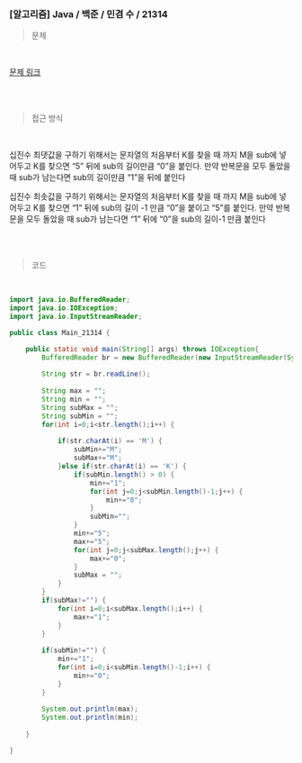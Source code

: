 <h3>[알고리즘]  Java / 백준 / 민겸 수 / 21314 </h3>

> 문제
> 

<br>

[문제 링크](https://www.acmicpc.net/problem/21314)

<br>

<br>

> 접근 방식
> 

<br>

십진수 최댓값을 구하기 위해서는 문자열의 처음부터 K를 찾을 때 까지 M을 sub에 넣어두고 K를 찾으면 “5” 뒤에 sub의 길이만큼 “0”을 붙인다. 만약 반복문을 모두 돌았을 때 sub가 남는다면 sub의 길이만큼 “1”을 뒤에 붙인다

십진수 최솟값을 구하기 위해서는 문자열의 처음부터 K를 찾을 때 까지 M을 sub에 넣어두고 K를 찾으면 “1” 뒤에 sub의 길이 -1 만큼 “0”을 붙이고 “5”를 붙인다. 만약 반복문을 모두 돌았을 때 sub가 남는다면 “1” 뒤에 “0”을 sub의 길이-1 만큼 붙인다

<br>
<br>

> 코드
> 

<br>

```java
import java.io.BufferedReader;
import java.io.IOException;
import java.io.InputStreamReader;

public class Main_21314 {

	public static void main(String[] args) throws IOException{
		BufferedReader br = new BufferedReader(new InputStreamReader(System.in));
		
		String str = br.readLine();
		
		String max = "";
		String min = "";
		String subMax = "";
		String subMin = "";
		for(int i=0;i<str.length();i++) {
			
			if(str.charAt(i) == 'M') {
				subMin+="M";
				subMax+="M";
			}else if(str.charAt(i) == 'K') {
				if(subMin.length() > 0) {
					min+="1";
					for(int j=0;j<subMin.length()-1;j++) {
						min+="0";
					}
					subMin="";
				}
				min+="5";
				max+="5";
				for(int j=0;j<subMax.length();j++) {
					max+="0";
				}
				subMax = "";
			}
		}
		if(subMax!="") {
			for(int i=0;i<subMax.length();i++) {
				max+="1";
			}
		}
		
		if(subMin!="") {
			min+="1";
			for(int i=0;i<subMin.length()-1;i++) {
				min+="0";
			}
		}
		
		System.out.println(max);
		System.out.println(min);
		
	}

}
```
